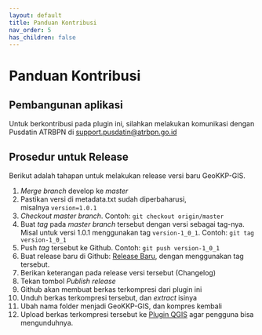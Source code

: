 ```yaml
---
layout: default
title: Panduan Kontribusi
nav_order: 5
has_children: false
---
```


# Panduan Kontribusi

## Pembangunan aplikasi

Untuk berkontribusi pada plugin ini, silahkan melakukan komunikasi dengan Pusdatin ATRBPN di [support.pusdatin@atrbpn.go.id](mailto:support.pusdatin@atrbpn.go.id)

## Prosedur untuk Release

Berikut adalah tahapan untuk melakukan release versi baru GeoKKP-GIS.

1. *Merge branch* develop ke *master*
2. Pastikan versi di metadata.txt sudah diperbaharusi, misalnya `version=1.0.1`
3. *Checkout master branch*. Contoh: `git checkout origin/master`
4. Buat *tag* pada *master branch* tersebut dengan versi sebagai tag-nya. Misal untuk versi 1.0.1 menggunakan tag `version-1_0_1`. Contoh: `git tag version-1_0_1`
5. Push *tag* tersebut ke Github. Contoh: `git push version-1_0_1`
6. Buat release baru di Github: [Release Baru](https://github.com/danylaksono/GeoKKP-GIS/releases/new), dengan menggunakan tag tersebut.
7. Berikan keterangan pada release versi tersebut (Changelog)
8. Tekan tombol *Publish release*
9. Github akan membuat berkas terkompresi dari plugin ini
10. Unduh berkas terkompresi tersebut, dan *extract* isinya
11. Ubah nama folder menjadi GeoKKP-GIS, dan kompres kembali
12. Upload berkas terkompresi tersebut ke [Plugin QGIS](https://plugins.qgis.org/) agar pengguna bisa mengunduhnya.
